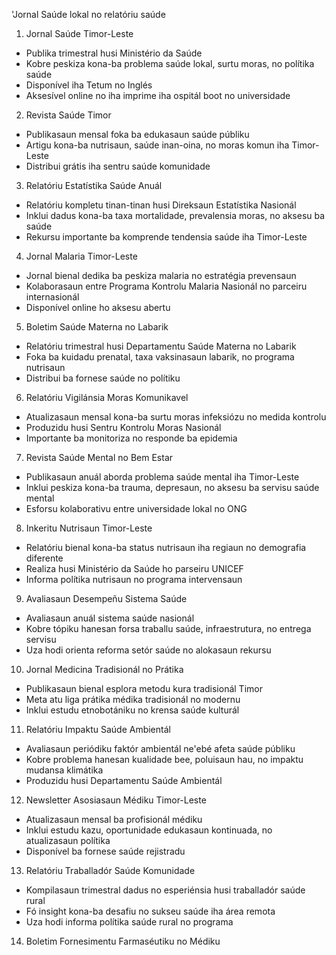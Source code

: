 'Jornal Saúde lokal no relatóriu saúde

1. Jornal Saúde Timor-Leste
- Publika trimestral husi Ministério da Saúde
- Kobre peskiza kona-ba problema saúde lokal, surtu moras, no polítika saúde
- Disponível iha Tetum no Inglés
- Aksesível online no iha imprime iha ospitál boot no universidade

2. Revista Saúde Timor
- Publikasaun mensal foka ba edukasaun saúde públiku
- Artigu kona-ba nutrisaun, saúde inan-oina, no moras komun iha Timor-Leste
- Distribui grátis iha sentru saúde komunidade

3. Relatóriu Estatístika Saúde Anuál
- Relatóriu kompletu tinan-tinan husi Direksaun Estatístika Nasionál
- Inklui dadus kona-ba taxa mortalidade, prevalensia moras, no aksesu ba saúde
- Rekursu importante ba komprende tendensia saúde iha Timor-Leste

4. Jornal Malaria Timor-Leste
- Jornal bienal dedika ba peskiza malaria no estratégia prevensaun
- Kolaborasaun entre Programa Kontrolu Malaria Nasionál no parceiru internasionál
- Disponível online ho aksesu abertu

5. Boletim Saúde Materna no Labarik
- Relatóriu trimestral husi Departamentu Saúde Materna no Labarik
- Foka ba kuidadu prenatal, taxa vaksinasaun labarik, no programa nutrisaun
- Distribui ba fornese saúde no polítiku

6. Relatóriu Vigilánsia Moras Komunikavel
- Atualizasaun mensal kona-ba surtu moras infeksiózu no medida kontrolu
- Produzidu husi Sentru Kontrolu Moras Nasionál
- Importante ba monitoriza no responde ba epidemia

7. Revista Saúde Mental no Bem Estar
- Publikasaun anuál aborda problema saúde mental iha Timor-Leste
- Inklui peskiza kona-ba trauma, depresaun, no aksesu ba servisu saúde mental
- Esforsu kolaborativu entre universidade lokal no ONG

8. Inkeritu Nutrisaun Timor-Leste
- Relatóriu bienal kona-ba status nutrisaun iha regiaun no demografia diferente
- Realiza husi Ministério da Saúde ho parseiru UNICEF
- Informa polítika nutrisaun no programa intervensaun

9. Avaliasaun Desempeñu Sistema Saúde
- Avaliasaun anuál sistema saúde nasionál
- Kobre tópiku hanesan forsa traballu saúde, infraestrutura, no entrega servisu
- Uza hodi orienta reforma setór saúde no alokasaun rekursu

10. Jornal Medicina Tradisionál no Prátika
- Publikasaun bienal esplora metodu kura tradisionál Timor
- Meta atu liga prátika médika tradisionál no modernu
- Inklui estudu etnobotániku no krensa saúde kulturál

11. Relatóriu Impaktu Saúde Ambientál
- Avaliasaun periódiku faktór ambientál ne'ebé afeta saúde públiku
- Kobre problema hanesan kualidade bee, poluisaun hau, no impaktu mudansa klimátika
- Produzidu husi Departamentu Saúde Ambientál

12. Newsletter Asosiasaun Médiku Timor-Leste
- Atualizasaun mensal ba profisionál médiku
- Inklui estudu kazu, oportunidade edukasaun kontinuada, no atualizasaun polítika
- Disponível ba fornese saúde rejistradu

13. Relatóriu Traballadór Saúde Komunidade
- Kompilasaun trimestral dadus no esperiénsia husi traballadór saúde rural
- Fó insight kona-ba desafiu no sukseu saúde iha área remota
- Uza hodi informa polítika saúde rural no programa

14. Boletim Fornesimentu Farmaséutiku no Médiku